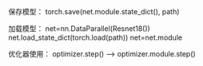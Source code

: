 
保存模型：
torch.save(net.module.state_dict(), path)

加载模型：
net=nn.DataParallel(Resnet18())
net.load_state_dict(torch.load(path))
net=net.module

优化器使用：
optimizer.step() --> optimizer.module.step()
